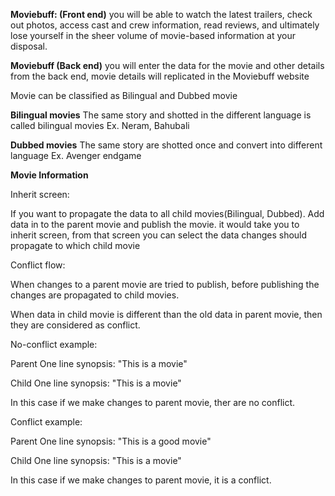 
**Moviebuff: (Front end)** you will be able to watch the latest trailers, check out photos, access cast and crew information, read reviews, and ultimately lose yourself in the sheer volume of movie-based information at your disposal.

**Moviebuff (Back end)** you will enter the data for the movie and other details from the back end, movie details will replicated in the Moviebuff website

Movie can be classified as Bilingual and Dubbed movie

**Bilingual movies**
The same story and shotted in the different language is called bilingual movies
Ex. Neram, Bahubali

**Dubbed movies**
The same story are shotted once and convert into different language
Ex. Avenger endgame

**Movie Information**




 Inherit screen: 
 
 If you want to propagate the data to all child movies(Bilingual, Dubbed). Add data in to the parent movie and publish the movie. it would take you to inherit screen, from that screen you can select the data changes should propagate to which child movie


Conflict flow:

When changes to a parent movie are tried to publish, before publishing the changes are propagated to child movies.

When data in child movie is different than the old data in parent movie, then they are considered as conflict.

No-conflict example:

Parent One line synopsis: "This is a movie"

Child One line synopsis: "This is a movie"

In this case if we make changes to parent movie, ther are no conflict.

Conflict example:

Parent One line synopsis: "This is a good movie"

Child One line synopsis: "This is a movie"

In this case if we make changes to parent movie, it is a conflict.
